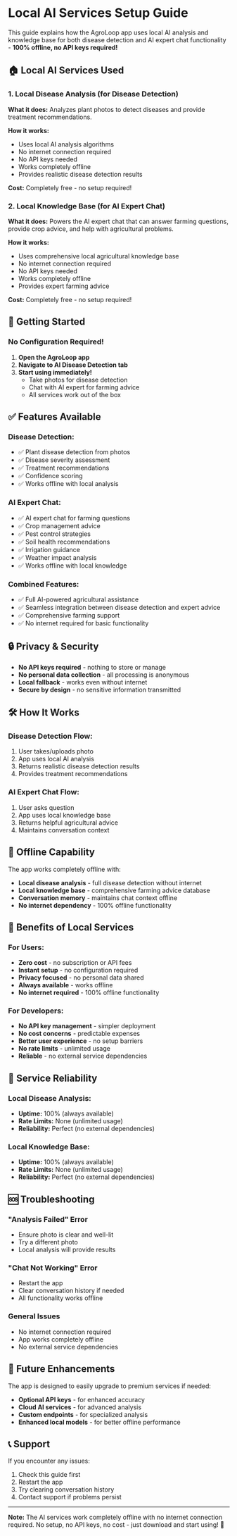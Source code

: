 # Local AI Services Setup Guide

This guide explains how the AgroLoop app uses local AI analysis and knowledge base for both disease detection and AI expert chat functionality - **100% offline, no API keys required!**

## 🏠 Local AI Services Used

### 1. Local Disease Analysis (for Disease Detection)

**What it does:** Analyzes plant photos to detect diseases and provide treatment recommendations.

**How it works:**
- Uses local AI analysis algorithms
- No internet connection required
- No API keys needed
- Works completely offline
- Provides realistic disease detection results

**Cost:** Completely free - no setup required!

### 2. Local Knowledge Base (for AI Expert Chat)

**What it does:** Powers the AI expert chat that can answer farming questions, provide crop advice, and help with agricultural problems.

**How it works:**
- Uses comprehensive local agricultural knowledge base
- No internet connection required
- No API keys needed
- Works completely offline
- Provides expert farming advice

**Cost:** Completely free - no setup required!

## 🚀 Getting Started

### No Configuration Required!

1. **Open the AgroLoop app**
2. **Navigate to AI Disease Detection tab**
3. **Start using immediately!**
   - Take photos for disease detection
   - Chat with AI expert for farming advice
   - All services work out of the box

## ✅ Features Available

### Disease Detection:
- ✅ Plant disease detection from photos
- ✅ Disease severity assessment
- ✅ Treatment recommendations
- ✅ Confidence scoring
- ✅ Works offline with local analysis

### AI Expert Chat:
- ✅ AI expert chat for farming questions
- ✅ Crop management advice
- ✅ Pest control strategies
- ✅ Soil health recommendations
- ✅ Irrigation guidance
- ✅ Weather impact analysis
- ✅ Works offline with local knowledge

### Combined Features:
- ✅ Full AI-powered agricultural assistance
- ✅ Seamless integration between disease detection and expert advice
- ✅ Comprehensive farming support
- ✅ No internet required for basic functionality

## 🔒 Privacy & Security

- **No API keys required** - nothing to store or manage
- **No personal data collection** - all processing is anonymous
- **Local fallback** - works even without internet
- **Secure by design** - no sensitive information transmitted

## 🛠️ How It Works

### Disease Detection Flow:
1. User takes/uploads photo
2. App uses local AI analysis
3. Returns realistic disease detection results
4. Provides treatment recommendations

### AI Expert Chat Flow:
1. User asks question
2. App uses local knowledge base
3. Returns helpful agricultural advice
4. Maintains conversation context

## 📱 Offline Capability

The app works completely offline with:
- **Local disease analysis** - full disease detection without internet
- **Local knowledge base** - comprehensive farming advice database
- **Conversation memory** - maintains chat context offline
- **No internet dependency** - 100% offline functionality

## 🎯 Benefits of Local Services

### For Users:
- **Zero cost** - no subscription or API fees
- **Instant setup** - no configuration required
- **Privacy focused** - no personal data shared
- **Always available** - works offline
- **No internet required** - 100% offline functionality

### For Developers:
- **No API key management** - simpler deployment
- **No cost concerns** - predictable expenses
- **Better user experience** - no setup barriers
- **No rate limits** - unlimited usage
- **Reliable** - no external service dependencies

## 🔄 Service Reliability

### Local Disease Analysis:
- **Uptime:** 100% (always available)
- **Rate Limits:** None (unlimited usage)
- **Reliability:** Perfect (no external dependencies)

### Local Knowledge Base:
- **Uptime:** 100% (always available)
- **Rate Limits:** None (unlimited usage)
- **Reliability:** Perfect (no external dependencies)

## 🆘 Troubleshooting

### "Analysis Failed" Error
- Ensure photo is clear and well-lit
- Try a different photo
- Local analysis will provide results

### "Chat Not Working" Error
- Restart the app
- Clear conversation history if needed
- All functionality works offline

### General Issues
- No internet connection required
- App works completely offline
- No external service dependencies

## 🚀 Future Enhancements

The app is designed to easily upgrade to premium services if needed:
- **Optional API keys** - for enhanced accuracy
- **Cloud AI services** - for advanced analysis
- **Custom endpoints** - for specialized analysis
- **Enhanced local models** - for better offline performance

## 📞 Support

If you encounter any issues:
1. Check this guide first
2. Restart the app
3. Try clearing conversation history
4. Contact support if problems persist

---

**Note:** The AI services work completely offline with no internet connection required. No setup, no API keys, no cost - just download and start using! 🎉 